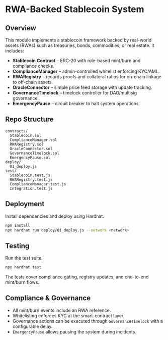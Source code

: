 # RWA-Backed Stablecoin System

## Overview

This module implements a stablecoin framework backed by real-world assets (RWAs) such as treasuries, bonds, commodities, or real estate. It includes:

- **Stablecoin Contract** – ERC-20 with role-based mint/burn and compliance checks.
- **ComplianceManager** – admin-controlled whitelist enforcing KYC/AML.
- **RWARegistry** – records proofs and collateral ratios for on-chain linkage to off-chain assets.
- **OracleConnector** – simple price feed storage with update tracking.
- **GovernanceTimelock** – timelock controller for DAO/multisig governance.
- **EmergencyPause** – circuit breaker to halt system operations.

## Repo Structure

```
contracts/
  Stablecoin.sol
  ComplianceManager.sol
  RWARegistry.sol
  OracleConnector.sol
  GovernanceTimelock.sol
  EmergencyPause.sol
deploy/
  01_deploy.js
test/
  Stablecoin.test.js
  RWARegistry.test.js
  ComplianceManager.test.js
  Integration.test.js
```

## Deployment

Install dependencies and deploy using Hardhat:

```bash
npm install
npx hardhat run deploy/01_deploy.js --network <network>
```

## Testing

Run the test suite:

```bash
npx hardhat test
```

The tests cover compliance gating, registry updates, and end-to-end mint/burn flows.

## Compliance & Governance

- All mint/burn events include an RWA reference.
- Whitelisting enforces KYC at the smart-contract layer.
- Governance actions can be executed through `GovernanceTimelock` with a configurable delay.
- `EmergencyPause` allows pausing the system during incidents.


